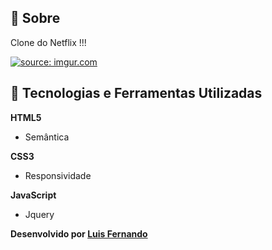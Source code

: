 ## 📖 Sobre
Clone do Netflix !!!

<a href="https://https://i.imgur.com/b1E6QqF.png"><img src="https://i.imgur.com/b1E6QqF.png" title="source: imgur.com" /></a>


## 🚀 Tecnologias e Ferramentas Utilizadas

**HTML5**

- Semântica

**CSS3**

- Responsividade

**JavaScript**

- Jquery

**Desenvolvido por [Luis Fernando](https://github.com/lumoura0/)**
